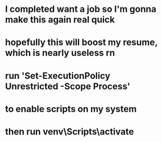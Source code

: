 # I completed want a job so I'm gonna make this again real quick
# hopefully this will boost my resume, which is nearly useless rn

# run 'Set-ExecutionPolicy Unrestricted -Scope Process'
# to enable scripts on my system
# then run venv\Scripts\activate